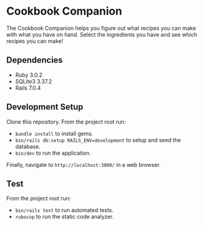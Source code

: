 # Cookbook Companion
The Cookbook Companion helps you figure out what recipes you can make with what you have on hand. Select the ingredients you have and see which recipes you can make!

## Dependencies
* Ruby 3.0.2
* SQLite3 3.37.2
* Rails 7.0.4

## Development Setup
Clone this repository. From the project root run:

* `bundle install` to install gems.
* `bin/rails db:setup RAILS_ENV=development` to setup and seed the database.
* `bin/dev` to run the application.

Finally, navigate to `http://localhost:3000/` in a web browser.

## Test
From the project root run:
* `bin/rails test` to run automated tests.
* `rubocop` to run the static code analyzer.
